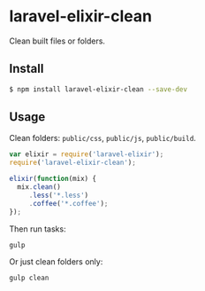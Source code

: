 # laravel-elixir-clean

Clean built files or folders.

## Install

```sh
$ npm install laravel-elixir-clean --save-dev
```

## Usage

Clean folders: `public/css`, `public/js`, `public/build`.

```javascript
var elixir = require('laravel-elixir');
require('laravel-elixir-clean');

elixir(function(mix) {
  mix.clean()
     .less('*.less')
     .coffee('*.coffee');
});
```

Then run tasks:

```bash
gulp
```

Or just clean folders only:

```bash
gulp clean
```
